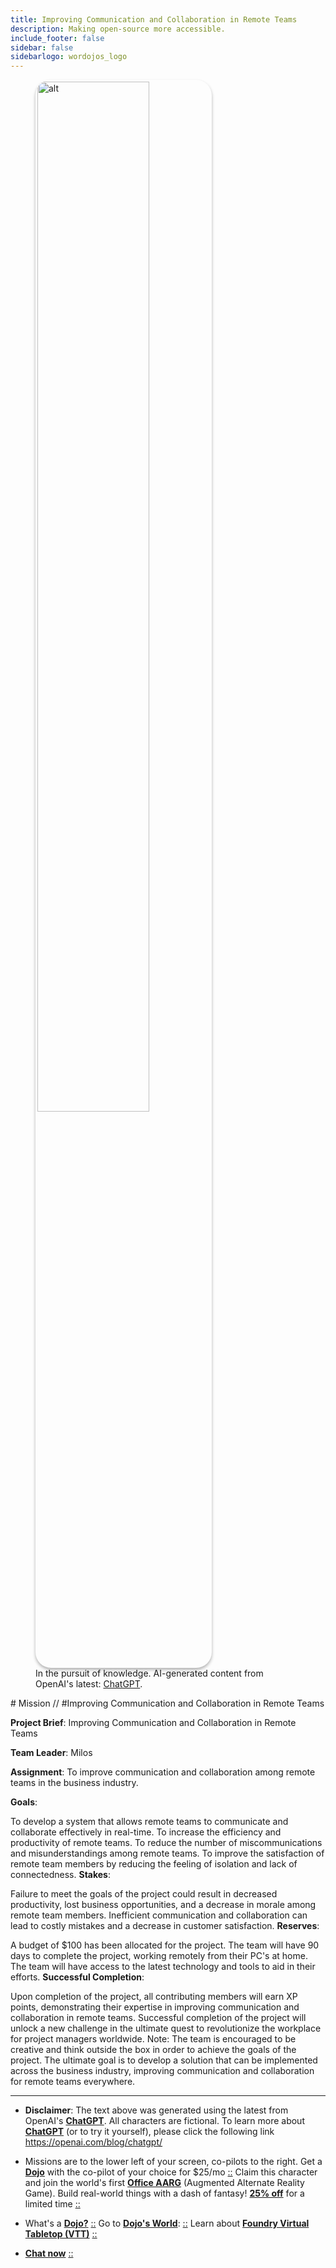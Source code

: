 ```yaml
---
title: Improving Communication and Collaboration in Remote Teams
description: Making open-source more accessible.
include_footer: false
sidebar: false
sidebarlogo: wordojos_logo
---
```

<figure>
    <img src='/uploads/mechs/Barista.png' style="width: 65%;height: 65%;padding: 3px; box-shadow: 0 3px 5px rgba(0,0,0,.3);border-radius: 25px;overflow: hidden;border: none;" align="middle"; alt='alt'; alt='student in hoody with laptop';/>
    <figcaption>In the pursuit of knowledge.  AI-generated content from OpenAI's latest: <a href="https://openai.com/blog/chatgpt/" >ChatGPT</a>.</figcaption>
</figure>
# Mission // #Improving Communication and Collaboration in Remote Teams

**Project Brief**: Improving Communication and Collaboration in Remote Teams

**Team Leader**: Milos

**Assignment**:
To improve communication and collaboration among remote teams in the business industry.

**Goals**:

To develop a system that allows remote teams to communicate and collaborate effectively in real-time.
To increase the efficiency and productivity of remote teams.
To reduce the number of miscommunications and misunderstandings among remote teams.
To improve the satisfaction of remote team members by reducing the feeling of isolation and lack of connectedness.
**Stakes**:

Failure to meet the goals of the project could result in decreased productivity, lost business opportunities, and a decrease in morale among remote team members.
Inefficient communication and collaboration can lead to costly mistakes and a decrease in customer satisfaction.
**Reserves**:

A budget of $100 has been allocated for the project.
The team will have 90 days to complete the project, working remotely from their PC's at home.
The team will have access to the latest technology and tools to aid in their efforts.
**Successful Completion**:

Upon completion of the project, all contributing members will earn XP points, demonstrating their expertise in improving communication and collaboration in remote teams.
Successful completion of the project will unlock a new challenge in the ultimate quest to revolutionize the workplace for project managers worldwide.
Note: The team is encouraged to be creative and think outside the box in order to achieve the goals of the project. The ultimate goal is to develop a solution that can be implemented across the business industry, improving communication and collaboration for remote teams everywhere.

---

* **Disclaimer**: The text above was generated using the latest from OpenAI's [**ChatGPT**](https://openai.com/blog/chatgpt/).  All characters are fictional.  To learn more about [**ChatGPT**](https://openai.com/blog/chatgpt/) (or to try it yourself), please click the following link https://openai.com/blog/chatgpt/

* Missions are to the lower left of your screen, co-pilots to the right. Get a [**Dojo**](https://workmates.live/marketplace) with the co-pilot of your choice for $25/mo [::](https://workmates.live/marketplace)  Claim this character and join the world's first [**Office AARG**](https://dojos.world) (Augmented Alternate Reality Game). Build real-world things with a dash of fantasy! [**25% off**](https://blog.workdojos.com/free-dojo) for a limited time [::](https://blog.workdojos.com/free-dojo) 

* What's a [**Dojo?**](https://workdojos.com) [::](https://workdojos.com)  Go to [**Dojo's World**](https://dojos.world): [::](https://dojos.world)  Learn about [**Foundry Virtual Tabletop (VTT)**](https://foundryvtt.com) [::](https://foundryvtt.com/)

* [**Chat now**](https://chat.workmates.live/channel/support) [::](https://chat.workmates.live/channel/support)